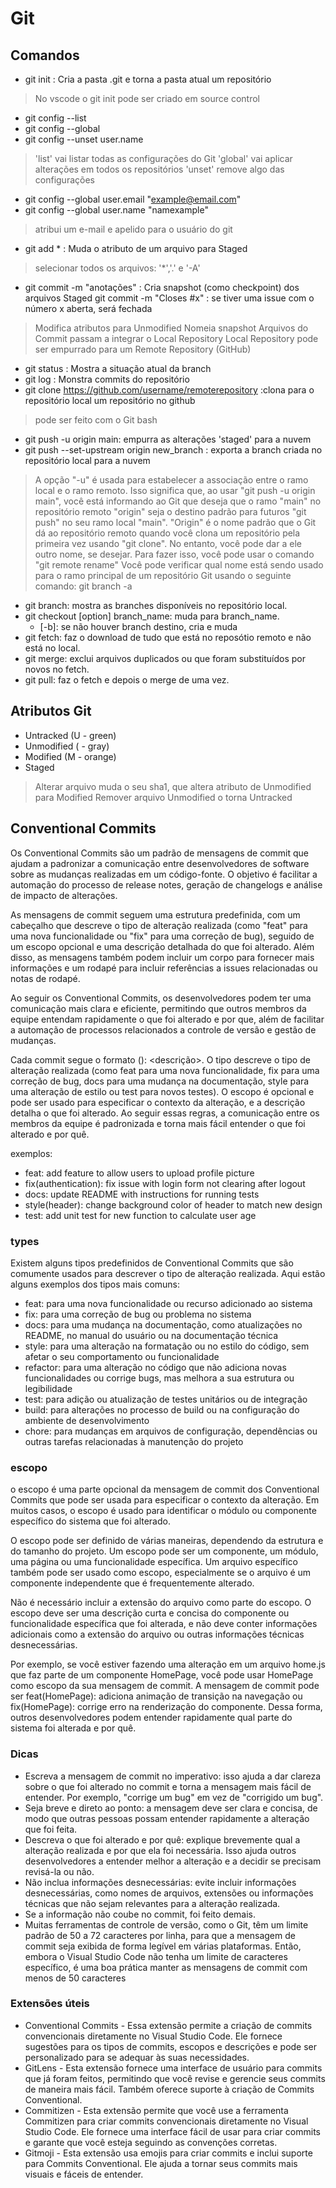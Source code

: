 # Git

## Comandos

- git init : Cria a pasta .git e torna a pasta atual um repositório

> No vscode o git init pode ser criado em source control

- git config --list
- git config --global
- git config --unset user.name

> 'list' vai listar todas as configurações do Git
> 'global' vai aplicar alterações em todos os repositórios
> 'unset' remove algo das configurações

- git config --global user.email "example@email.com"
- git config --global user.name "namexample"

> atribui um e-mail e apelido para o usuário do git

- git add * : Muda o atributo de um arquivo para Staged

> selecionar todos os arquivos: '*','.' e '-A'

- git commit -m "anotações" : Cria snapshot (como checkpoint) dos arquivos Staged
    git commit -m "Closes #x" : se tiver uma issue com o número x aberta, será fechada

> Modifica atributos para Unmodified
> Nomeia snapshot
> Arquivos do Commit passam a integrar o Local Repository
> Local Repository pode ser empurrado para um Remote Repository (GitHub)

- git status : Mostra a situação atual da branch
- git log : Monstra commits do repositório
- git clone <https://github.com/username/remoterepository> :clona para o repositório local um repositório no github

> pode ser feito com o Git bash

- git push -u origin main: empurra as alterações 'staged' para a nuvem
- git push --set-upstream origin new_branch : exporta a branch criada no repositório local para a nuvem

> A opção "-u" é usada para estabelecer a associação entre o ramo local e o ramo remoto. Isso significa que, ao usar "git push -u origin main", você está informando ao Git que deseja que o ramo "main" no repositório remoto "origin" seja o destino padrão para futuros "git push" no seu ramo local "main".
> "Origin" é o nome padrão que o Git dá ao repositório remoto quando você clona um repositório pela primeira vez usando "git clone". No entanto, você pode dar a ele outro nome, se desejar. Para fazer isso, você pode usar o comando "git remote rename"
> Você pode verificar qual nome está sendo usado para o ramo principal de um repositório Git usando o seguinte comando: git branch -a

- git branch: mostra as branches disponíveis no repositório local.
- git checkout [option] branch_name: muda para branch_name.
  - [-b]: se não houver branch destino, cria e muda
- git fetch: faz o download de tudo que está no reposótio remoto e não está no local.
- git merge: exclui arquivos duplicados ou que foram substituídos por novos no fetch.
- git pull: faz o fetch e depois o merge de uma vez.

## Atributos Git

- Untracked (U - green)
- Unmodified ( - gray)
- Modified (M - orange)
- Staged

> Alterar arquivo muda o seu sha1, que altera atributo de Unmodified para Modified
> Remover arquivo Unmodified o torna Untracked

## Conventional Commits

Os Conventional Commits são um padrão de mensagens de commit que ajudam a padronizar a comunicação entre desenvolvedores de software sobre as mudanças realizadas em um código-fonte. O objetivo é facilitar a automação do processo de release notes, geração de changelogs e análise de impacto de alterações.

As mensagens de commit seguem uma estrutura predefinida, com um cabeçalho que descreve o tipo de alteração realizada (como "feat" para uma nova funcionalidade ou "fix" para uma correção de bug), seguido de um escopo opcional e uma descrição detalhada do que foi alterado. Além disso, as mensagens também podem incluir um corpo para fornecer mais informações e um rodapé para incluir referências a issues relacionadas ou notas de rodapé.

Ao seguir os Conventional Commits, os desenvolvedores podem ter uma comunicação mais clara e eficiente, permitindo que outros membros da equipe entendam rapidamente o que foi alterado e por que, além de facilitar a automação de processos relacionados a controle de versão e gestão de mudanças.

Cada commit segue o formato <tipo>(<escopo>): <descrição>. O tipo descreve o tipo de alteração realizada (como feat para uma nova funcionalidade, fix para uma correção de bug, docs para uma mudança na documentação, style para uma alteração de estilo ou test para novos testes). O escopo é opcional e pode ser usado para especificar o contexto da alteração, e a descrição detalha o que foi alterado. Ao seguir essas regras, a comunicação entre os membros da equipe é padronizada e torna mais fácil entender o que foi alterado e por quê.

exemplos:

- feat: add feature to allow users to upload profile picture
- fix(authentication): fix issue with login form not clearing after logout
- docs: update README with instructions for running tests
- style(header): change background color of header to match new design
- test: add unit test for new function to calculate user age

### types

Existem alguns tipos predefinidos de Conventional Commits que são comumente usados para descrever o tipo de alteração realizada. Aqui estão alguns exemplos dos tipos mais comuns:

- feat: para uma nova funcionalidade ou recurso adicionado ao sistema
- fix: para uma correção de bug ou problema no sistema
- docs: para uma mudança na documentação, como atualizações no README, no manual do usuário ou na documentação técnica
- style: para uma alteração na formatação ou no estilo do código, sem afetar o seu comportamento ou funcionalidade
- refactor: para uma alteração no código que não adiciona novas funcionalidades ou corrige bugs, mas melhora a sua estrutura ou legibilidade
- test: para adição ou atualização de testes unitários ou de integração
- build: para alterações no processo de build ou na configuração do ambiente de desenvolvimento
- chore: para mudanças em arquivos de configuração, dependências ou outras tarefas relacionadas à manutenção do projeto

### escopo

o escopo é uma parte opcional da mensagem de commit dos Conventional Commits que pode ser usada para especificar o contexto da alteração. Em muitos casos, o escopo é usado para identificar o módulo ou componente específico do sistema que foi alterado.

O escopo pode ser definido de várias maneiras, dependendo da estrutura e do tamanho do projeto. Um escopo pode ser um componente, um módulo, uma página ou uma funcionalidade específica. Um arquivo específico também pode ser usado como escopo, especialmente se o arquivo é um componente independente que é frequentemente alterado.

Não é necessário incluir a extensão do arquivo como parte do escopo. O escopo deve ser uma descrição curta e concisa do componente ou funcionalidade específica que foi alterada, e não deve conter informações adicionais como a extensão do arquivo ou outras informações técnicas desnecessárias.

Por exemplo, se você estiver fazendo uma alteração em um arquivo home.js que faz parte de um componente HomePage, você pode usar HomePage como escopo da sua mensagem de commit. A mensagem de commit pode ser feat(HomePage): adiciona animação de transição na navegação ou fix(HomePage): corrige erro na renderização do componente. Dessa forma, outros desenvolvedores podem entender rapidamente qual parte do sistema foi alterada e por quê.

### Dicas

- Escreva a mensagem de commit no imperativo: isso ajuda a dar clareza sobre o que foi alterado no commit e torna a mensagem mais fácil de entender. Por exemplo, "corrige um bug" em vez de "corrigido um bug".
- Seja breve e direto ao ponto: a mensagem deve ser clara e concisa, de modo que outras pessoas possam entender rapidamente a alteração que foi feita.
- Descreva o que foi alterado e por quê: explique brevemente qual a alteração realizada e por que ela foi necessária. Isso ajuda outros desenvolvedores a entender melhor a alteração e a decidir se precisam revisá-la ou não.
- Não inclua informações desnecessárias: evite incluir informações desnecessárias, como nomes de arquivos, extensões ou informações técnicas que não sejam relevantes para a alteração realizada.
- Se a informação não coube no commit, foi feito demais.
- Muitas ferramentas de controle de versão, como o Git, têm um limite padrão de 50 a 72 caracteres por linha, para que a mensagem de commit seja exibida de forma legível em várias plataformas. Então, embora o Visual Studio Code não tenha um limite de caracteres específico, é uma boa prática manter as mensagens de commit com menos de 50 caracteres

### Extensões úteis

- Conventional Commits - Essa extensão permite a criação de commits convencionais diretamente no Visual Studio Code. Ele fornece sugestões para os tipos de commits, escopos e descrições e pode ser personalizado para se adequar às suas necessidades.
- GitLens - Esta extensão fornece uma interface de usuário para commits que já foram feitos, permitindo que você revise e gerencie seus commits de maneira mais fácil. Também oferece suporte à criação de Commits Conventional.
- Commitizen - Esta extensão permite que você use a ferramenta Commitizen para criar commits convencionais diretamente no Visual Studio Code. Ele fornece uma interface fácil de usar para criar commits e garante que você esteja seguindo as convenções corretas.
- Gitmoji - Esta extensão usa emojis para criar commits e inclui suporte para Commits Conventional. Ele ajuda a tornar seus commits mais visuais e fáceis de entender.